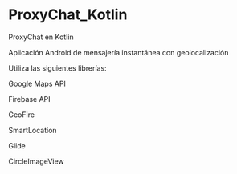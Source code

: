 # ProxyChat_Kotlin
ProxyChat en Kotlin

Aplicación Android de mensajería instantánea con geolocalización

Utiliza las siguientes librerías:

Google Maps API

Firebase API

GeoFire

SmartLocation

Glide

CircleImageView
